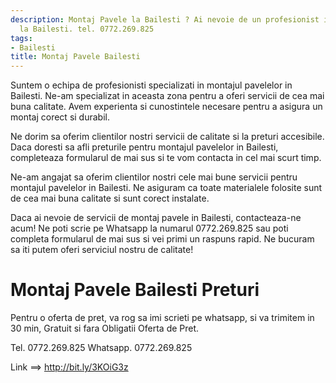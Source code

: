 ```yaml
---
description: Montaj Pavele la Bailesti ? Ai nevoie de un profesionist in Montaj Pavele
  la Bailesti. tel. 0772.269.825
tags:
- Bailesti
title: Montaj Pavele Bailesti
---
```




Suntem o echipa de profesionisti specializati in montajul pavelelor in Bailesti. Ne-am specializat in aceasta zona pentru a oferi servicii de cea mai buna calitate. Avem experienta si cunostintele necesare pentru a asigura un montaj corect si durabil. 

Ne dorim sa oferim clientilor nostri servicii de calitate si la preturi accesibile. Daca doresti sa afli preturile pentru montajul pavelelor in Bailesti, completeaza formularul de mai sus si te vom contacta in cel mai scurt timp. 

Ne-am angajat sa oferim clientilor nostri cele mai bune servicii pentru montajul pavelelor in Bailesti. Ne asiguram ca toate materialele folosite sunt de cea mai buna calitate si sunt corect instalate.

Daca ai nevoie de servicii de montaj pavele in Bailesti, contacteaza-ne acum! Ne poti scrie pe Whatsapp la numarul 0772.269.825 sau poti completa formularul de mai sus si vei primi un raspuns rapid. Ne bucuram sa iti putem oferi serviciul nostru de calitate!

# Montaj Pavele Bailesti Preturi
Pentru o oferta de pret, va rog sa imi scrieti pe whatsapp, si va trimitem in 30 min, Gratuit si fara Obligatii Oferta de Pret.

Tel. 0772.269.825
Whatsapp. 0772.269.825

Link ==> http://bit.ly/3KOiG3z